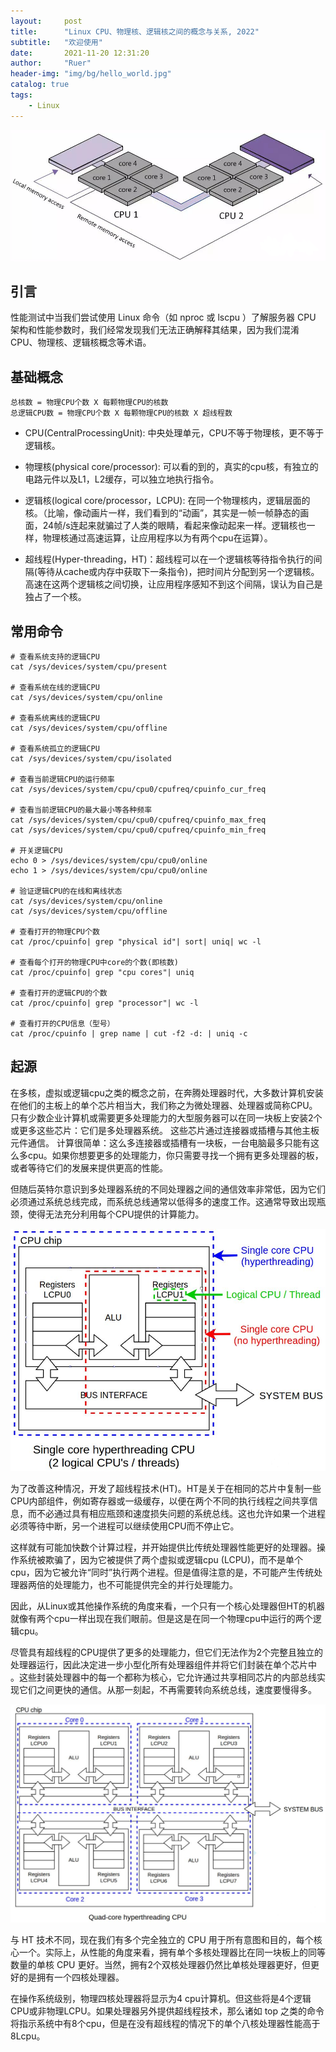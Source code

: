 ```yaml
---
layout:     post
title:      "Linux CPU、物理核、逻辑核之间的概念与关系, 2022"
subtitle:   "欢迎使用"
date:       2021-11-20 12:31:20
author:     "Ruer"
header-img: "img/bg/hello_world.jpg"
catalog: true
tags:
    - Linux
---
```


![1](/img/Linux/CPU概念/CPU架构图1.png)

## 引言

性能测试中当我们尝试使用 Linux 命令（如 nproc 或 lscpu ）了解服务器 CPU 架构和性能参数时，我们经常发现我们无法正确解释其结果，因为我们混淆 CPU、物理核、逻辑核概念等术语。

## 基础概念

```TXT
总核数 = 物理CPU个数 X 每颗物理CPU的核数 
总逻辑CPU数 = 物理CPU个数 X 每颗物理CPU的核数 X 超线程数
```

* CPU(CentralProcessingUnit): 中央处理单元，CPU不等于物理核，更不等于逻辑核。

* 物理核(physical core/processor): 可以看的到的，真实的cpu核，有独立的电路元件以及L1，L2缓存，可以独立地执行指令。

* 逻辑核(logical core/processor，LCPU): 在同一个物理核内，逻辑层面的核。（比喻，像动画片一样，我们看到的“动画”，其实是一帧一帧静态的画面，24帧/s连起来就骗过了人类的眼睛，看起来像动起来一样。逻辑核也一样，物理核通过高速运算，让应用程序以为有两个cpu在运算）。

* 超线程(Hyper-threading，HT)：超线程可以在一个逻辑核等待指令执行的间隔(等待从cache或内存中获取下一条指令)，把时间片分配到另一个逻辑核。高速在这两个逻辑核之间切换，让应用程序感知不到这个间隔，误认为自己是独占了一个核。

## 常用命令

```SHELL
# 查看系统支持的逻辑CPU
cat /sys/devices/system/cpu/present

# 查看系统在线的逻辑CPU
cat /sys/devices/system/cpu/online

# 查看系统离线的逻辑CPU
cat /sys/devices/system/cpu/offline

# 查看系统孤立的逻辑CPU
cat /sys/devices/system/cpu/isolated

# 查看当前逻辑CPU的运行频率
cat /sys/devices/system/cpu/cpu0/cpufreq/cpuinfo_cur_freq

# 查看当前逻辑CPU的最大最小等各种频率
cat /sys/devices/system/cpu/cpu0/cpufreq/cpuinfo_max_freq
cat /sys/devices/system/cpu/cpu0/cpufreq/cpuinfo_min_freq

# 开关逻辑CPU
echo 0 > /sys/devices/system/cpu/cpu0/online
echo 1 > /sys/devices/system/cpu/cpu0/online

# 验证逻辑CPU的在线和离线状态
cat /sys/devices/system/cpu/online
cat /sys/devices/system/cpu/offline

# 查看打开的物理CPU个数
cat /proc/cpuinfo| grep "physical id"| sort| uniq| wc -l

# 查看每个打开的物理CPU中core的个数(即核数)
cat /proc/cpuinfo| grep "cpu cores"| uniq

# 查看打开的逻辑CPU的个数
cat /proc/cpuinfo| grep "processor"| wc -l

# 查看打开的CPU信息（型号）
cat /proc/cpuinfo | grep name | cut -f2 -d: | uniq -c
```

## 起源

在多核，虚拟或逻辑cpu之类的概念之前，在奔腾处理器时代，大多数计算机安装在他们的主板上的单个芯片相当大，我们称之为微处理器、处理器或简称CPU。只有少数企业计算机或需要更多处理能力的大型服务器可以在同一块板上安装2个或更多这些芯片：它们是多处理器系统。 这些芯片通过连接器或插槽与其他主板元件通信。 计算很简单：这么多连接器或插槽有一块板，一台电脑最多只能有这么多cpu。如果你想要更多的处理能力，你只需要寻找一个拥有更多处理器的板，或者等待它们的发展来提供更高的性能。

但随后英特尔意识到多处理器系统的不同处理器之间的通信效率非常低，因为它们必须通过系统总线完成，而系统总线通常以低得多的速度工作。这通常导致出现瓶颈，使得无法充分利用每个CPU提供的计算能力。

![2](/img/Linux/CPU概念/CPU架构图2.png)

为了改善这种情况，开发了超线程技术(HT)。HT是关于在相同的芯片中复制一些CPU内部组件，例如寄存器或一级缓存，以便在两个不同的执行线程之间共享信息，而不必通过具有相应瓶颈和速度损失问题的系统总线。这也允许如果一个进程必须等待中断，另一个进程可以继续使用CPU而不停止它。

这样就有可能加快数个计算过程，并开始提供比传统处理器性能更好的处理器。操作系统被欺骗了，因为它被提供了两个虚拟或逻辑cpu (LCPU)，而不是单个cpu，因为它被允许“同时”执行两个进程。但是值得注意的是，不可能产生传统处理器两倍的处理能力，也不可能提供完全的并行处理能力。

因此，从Linux或其他操作系统的角度来看，一个只有一个核心处理器但HT的机器就像有两个cpu一样出现在我们眼前。但是这是在同一个物理cpu中运行的两个逻辑cpu。

尽管具有超线程的CPU提供了更多的处理能力，但它们无法作为2个完整且独立的处理器运行，因此决定进一步小型化所有处理器组件并将它们封装在单个芯片中 。这些封装处理器中的每一个都称为核心，它允许通过共享相同芯片的内部总线实现它们之间更快的通信。从那一刻起，不再需要转向系统总线，速度要慢得多。

![3](/img/Linux/CPU概念/CPU架构图3.png)

与 HT 技术不同，现在我们有多个完全独立的 CPU 用于所有意图和目的，每个核心一个。实际上，从性能的角度来看，拥有单个多核处理器比在同一块板上的同等数量的单核 CPU 更好。当然，拥有2个双核处理器仍然比单核处理器更好，但更好的是拥有一个四核处理器。

在操作系统级别，物理四核处理器将显示为4 cpu计算机。但这些将是4个逻辑CPU或非物理LCPU。如果处理器另外提供超线程技术，那么诸如 top 之类的命令将指示系统中有8个cpu，但是在没有超线程的情况下的单个八核处理器性能高于8Lcpu。